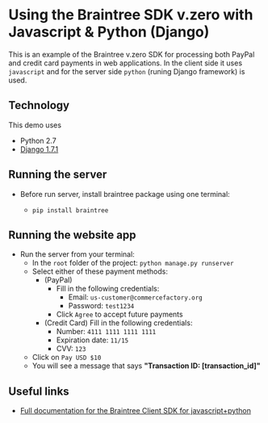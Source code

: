 # Using the Braintree SDK v.zero with Javascript & Python (Django)

This is an example of the Braintree v.zero SDK for processing both PayPal and credit card payments in web applications. In the client side it uses `javascript` and for the server side `python` (runing Django framework) is used.

## Technology

This demo uses

* Python 2.7
* [Django 1.7.1](https://www.djangoproject.com/)

## Running the server

* Before run server, install braintree package using one terminal:

	* `pip install braintree`

## Running the website app

* Run the server from your terminal:
	* In the `root` folder of the project:
		`python manage.py runserver`
	* Select either of these payment methods:
		* (PayPal)
			* Fill in the following credentials:
				* Email: `us-customer@commercefactory.org`
				* Password: `test1234`
			* Click `Agree` to accept future payments
		* (Credit Card) Fill in the following credentials:
			* Number: `4111 1111 1111 1111`
			* Expiration date: `11/15`
  			* CVV: `123`
	* Click on `Pay USD $10`
	* You will see a message that says __"Transaction ID: [transaction_id]"__


## Useful links

* [Full documentation for the Braintree Client SDK for javascript+python](https://developers.braintreepayments.com/javascript+python/start/overview)
